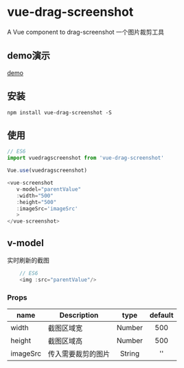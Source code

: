 # vue-drag-screenshot
 
A Vue component to drag-screenshot
一个图片裁剪工具
 ## demo演示
 [demo](https://wei-zhe.github.io/)
 
 ## 安装
 
 ```JS
 npm install vue-drag-screenshot -S
 ```
 
 ## 使用
 
 ```js
 // ES6
 import vuedragscreenshot from 'vue-drag-screenshot'
 
 Vue.use(vuedragscreenshot)

 <vue-screenshot 
    v-model="parentValue"
    :width="500"
    :height="500"
    :imageSrc='imageSrc'
    >
</vue-screenshot>
 ```

## v-model
实时刷新的截图

```js
    // ES6
    <img :src="parentValue"/>
 ```

### Props
 
 |    name    |    Description   |   type   |default|
 | -----------------  | ---------------- | :--------: | :----------: |
 | width    | 截图区域宽        | Number	| 500
 | height   | 截图区域高        | Number	| 500
 | imageSrc | 传入需要裁剪的图片 | String	 | ''
 
 